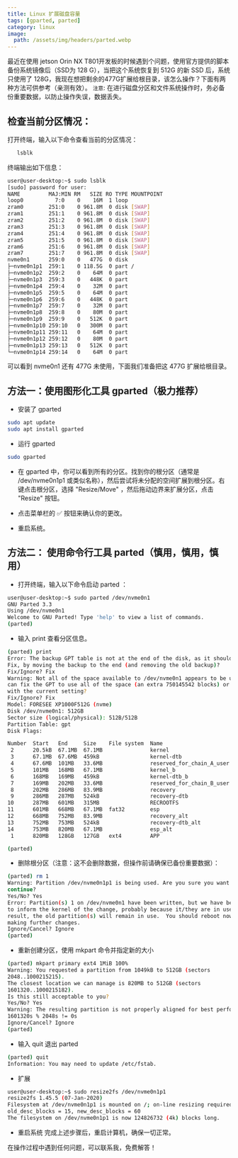 ```yaml
---
title: Linux 扩展磁盘容量
tags: [gparted, parted]
category: linux
image:
  path: /assets/img/headers/parted.webp
---
```


最近在使用 jetson Orin NX T801开发板的时候遇到个问题，使用官方提供的脚本备份系统镜像后（SSD为 128 G），当把这个系统恢复到 512G 的新 SSD 后，系统只使用了 128G，我现在想把剩余的477G扩展给根目录，该怎么操作？下面有两种方法可供参考（亲测有效）。 `注意`: 在进行磁盘分区和文件系统操作时，务必备份重要数据，以防止操作失误，数据丢失。 

## 检查当前分区情况： 

打开终端，输入以下命令查看当前的分区情况：

```bash
   lsblk
```
终端输出如下信息：

```bash
user@user-desktop:~$ sudo lsblk
[sudo] password for user: 
NAME         MAJ:MIN RM   SIZE RO TYPE MOUNTPOINT
loop0          7:0    0    16M  1 loop 
zram0        251:0    0 961.8M  0 disk [SWAP]
zram1        251:1    0 961.8M  0 disk [SWAP]
zram2        251:2    0 961.8M  0 disk [SWAP]
zram3        251:3    0 961.8M  0 disk [SWAP]
zram4        251:4    0 961.8M  0 disk [SWAP]
zram5        251:5    0 961.8M  0 disk [SWAP]
zram6        251:6    0 961.8M  0 disk [SWAP]
zram7        251:7    0 961.8M  0 disk [SWAP]
nvme0n1      259:0    0   477G  0 disk 
├─nvme0n1p1  259:1    0 118.5G  0 part /
├─nvme0n1p2  259:2    0    64M  0 part 
├─nvme0n1p3  259:3    0   448K  0 part 
├─nvme0n1p4  259:4    0    32M  0 part 
├─nvme0n1p5  259:5    0    64M  0 part 
├─nvme0n1p6  259:6    0   448K  0 part 
├─nvme0n1p7  259:7    0    32M  0 part 
├─nvme0n1p8  259:8    0    80M  0 part 
├─nvme0n1p9  259:9    0   512K  0 part 
├─nvme0n1p10 259:10   0   300M  0 part 
├─nvme0n1p11 259:11   0    64M  0 part 
├─nvme0n1p12 259:12   0    80M  0 part 
├─nvme0n1p13 259:13   0   512K  0 part 
└─nvme0n1p14 259:14   0    64M  0 part 
```
可以看到 nvme0n1 还有 477G 未使用，下面我们准备把这 477G 扩展给根目录。

## 方法一：使用图形化工具 gparted（极力推荐）

+ 安装了 gparted

```bash
sudo apt update
sudo apt install gparted
```

+ 运行 gparted

``` bash
sudo gparted
```

+ 在 gparted 中，你可以看到所有的分区。找到你的根分区（通常是 /dev/nvme0n1p1 或类似名称），然后尝试将未分配的空间扩展到根分区。右键点击根分区，选择 "Resize/Move" ，然后拖动边界来扩展分区，点击 "Resize" 按钮。

+ 点击菜单栏的 ✅ 按钮来确认你的更改。

+ 重启系统。

## 方法二： 使用命令行工具 parted（慎用，慎用，慎用）

+ 打开终端，输入以下命令启动 parted ：

```bash
user@user-desktop:~$ sudo parted /dev/nvme0n1
GNU Parted 3.3
Using /dev/nvme0n1
Welcome to GNU Parted! Type 'help' to view a list of commands.
(parted) 
```

+ 输入 print 查看分区信息。
 
```bash
(parted) print                                                            
Error: The backup GPT table is not at the end of the disk, as it should be.
Fix, by moving the backup to the end (and removing the old backup)?
Fix/Ignore? Fix
Warning: Not all of the space available to /dev/nvme0n1 appears to be used, you
can fix the GPT to use all of the space (an extra 750145542 blocks) or continue
with the current setting? 
Fix/Ignore? Fix                                                           
Model: FORESEE XP1000F512G (nvme)
Disk /dev/nvme0n1: 512GB
Sector size (logical/physical): 512B/512B
Partition Table: gpt
Disk Flags: 

Number  Start   End     Size    File system  Name                       Flags
 2      20.5kB  67.1MB  67.1MB               kernel                     msftdata
 3      67.1MB  67.6MB  459kB                kernel-dtb                 msftdata
 4      67.6MB  101MB   33.6MB               reserved_for_chain_A_user  msftdata
 5      101MB   168MB   67.1MB               kernel_b                   msftdata
 6      168MB   169MB   459kB                kernel-dtb_b               msftdata
 7      169MB   202MB   33.6MB               reserved_for_chain_B_user  msftdata
 8      202MB   286MB   83.9MB               recovery                   msftdata
 9      286MB   287MB   524kB                recovery-dtb               msftdata
10      287MB   601MB   315MB                RECROOTFS                  msftdata
11      601MB   668MB   67.1MB  fat32        esp                        boot, esp
12      668MB   752MB   83.9MB               recovery_alt               msftdata
13      752MB   753MB   524kB                recovery-dtb_alt           msftdata
14      753MB   820MB   67.1MB               esp_alt                    msftdata
 1      820MB   128GB   127GB   ext4         APP                        msftdata

(parted)
```

+ 删除根分区（注意：这不会删除数据，但操作前请确保已备份重要数据）：

```bash
(parted) rm 1                                                             
Warning: Partition /dev/nvme0n1p1 is being used. Are you sure you want to
continue?
Yes/No? Yes                                                               
Error: Partition(s) 1 on /dev/nvme0n1 have been written, but we have been unable
to inform the kernel of the change, probably because it/they are in use.  As a
result, the old partition(s) will remain in use.  You should reboot now before
making further changes.
Ignore/Cancel? Ignore
(parted)
```

+ 重新创建分区，使用 mkpart 命令并指定新的大小

```bash
(parted) mkpart primary ext4 1MiB 100%                                    
Warning: You requested a partition from 1049kB to 512GB (sectors
2048..1000215215).
The closest location we can manage is 820MB to 512GB (sectors
1601320..1000215182).
Is this still acceptable to you?
Yes/No? Yes                                                               
Warning: The resulting partition is not properly aligned for best performance:
1601320s % 2048s != 0s
Ignore/Cancel? Ignore                                                     
(parted)
```

+ 输入 quit 退出 parted 

```bash
(parted) quit                                                             
Information: You may need to update /etc/fstab.
```

+ 扩展 

```bash
user@user-desktop:~$ sudo resize2fs /dev/nvme0n1p1                    
resize2fs 1.45.5 (07-Jan-2020)
Filesystem at /dev/nvme0n1p1 is mounted on /; on-line resizing required
old_desc_blocks = 15, new_desc_blocks = 60
The filesystem on /dev/nvme0n1p1 is now 124826732 (4k) blocks long.
```

+ 重启系统 
完成上述步骤后，重启计算机，确保一切正常。 


在操作过程中遇到任何问题，可以联系我，免费解答！

 